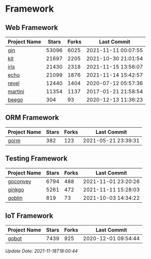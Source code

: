 # Framework

## Web Framework
| Project Name | Stars | Forks | Last Commit |
| ------------ | ----- | ----- | ----------- |
| [gin](https://github.com/gin-gonic/gin) | 53096 | 6025 | 2021-11-11 00:07:55 |
| [kit](https://github.com/go-kit/kit) | 21697 | 2205 | 2021-10-30 21:01:54 |
| [iris](https://github.com/kataras/iris) | 21430 | 2318 | 2021-11-15 13:56:07 |
| [echo](https://github.com/labstack/echo) | 21099 | 1876 | 2021-11-14 15:42:57 |
| [revel](https://github.com/revel/revel) | 12440 | 1404 | 2020-07-12 05:57:36 |
| [martini](https://github.com/go-martini/martini) | 11354 | 1137 | 2017-01-21 21:58:54 |
| [beego](https://github.com/astaxie/beego) | 304 | 93 | 2020-12-13 11:36:23 |

## ORM Framework
| Project Name | Stars | Forks | Last Commit |
| ------------ | ----- | ----- | ----------- |
| [gorm](https://github.com/jinzhu/gorm) | 382 | 123 | 2021-05-21 23:39:31 |

## Testing Framework
| Project Name | Stars | Forks | Last Commit |
| ------------ | ----- | ----- | ----------- |
| [goconvey](https://github.com/smartystreets/goconvey) | 6794 | 488 | 2021-11-01 23:20:26 |
| [ginkgo](https://github.com/onsi/ginkgo) | 5261 | 472 | 2021-11-11 15:28:03 |
| [goblin](https://github.com/franela/goblin) | 819 | 73 | 2021-10-03 14:34:22 |

## IoT Framework
| Project Name | Stars | Forks | Last Commit |
| ------------ | ----- | ----- | ----------- |
| [gobot](https://github.com/hybridgroup/gobot) | 7439 | 925 | 2020-12-01 09:54:44 |

*Update Date: 2021-11-18T18:00:44*
